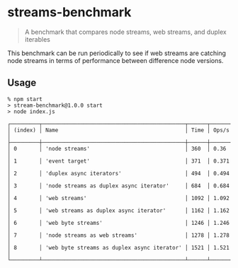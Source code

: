 # streams-benchmark

> A benchmark that compares node streams, web streams, and duplex iterables

This benchmark can be run periodically to see if web streams are catching node streams in terms of performance between difference node versions.

## Usage

```console
% npm start
> stream-benchmark@1.0.0 start
> node index.js

┌─────────┬─────────────────────────────────────────────┬──────┬───────┐
│ (index) │ Name                                        │ Time │ Ops/s │
├─────────┼─────────────────────────────────────────────┼──────┼───────┤
│ 0       │ 'node streams'                              │ 360  │ 0.36  │
│ 1       │ 'event target'                              │ 371  │ 0.371 │
│ 2       │ 'duplex async iterators'                    │ 494  │ 0.494 │
│ 3       │ 'node streams as duplex async iterator'     │ 684  │ 0.684 │
│ 4       │ 'web streams'                               │ 1092 │ 1.092 │
│ 5       │ 'web streams as duplex async iterator'      │ 1162 │ 1.162 │
│ 6       │ 'web byte streams'                          │ 1246 │ 1.246 │
│ 7       │ 'node streams as web streams'               │ 1278 │ 1.278 │
│ 8       │ 'web byte streams as duplex async iterator' │ 1521 │ 1.521 │
└─────────┴─────────────────────────────────────────────┴──────┴───────┘
```